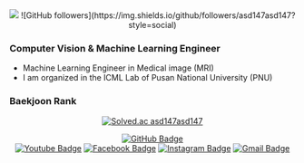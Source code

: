 <div align=center>
<img src="https://hits.seeyoufarm.com/api/count/incr/badge.svg?url=https%3A%2F%2Fgithub.com%2Fasd147asd147&count_bg=%235DCFCB&title_bg=%23606568&icon=tensorflow.svg&icon_color=%2378BFF1&title=Hits&edge_flat=false"/>
![GitHub followers](https://img.shields.io/github/followers/asd147asd147?style=social)
</div>

### Computer Vision & Machine Learning Engineer
- Machine Learning Engineer in Medical image (MRI)
- I am organized in the ICML Lab of Pusan National University (PNU)

### Baekjoon Rank
<div align=center>
  
[![Solved.ac
asd147asd147](http://mazassumnida.wtf/api/v2/generate_badge?boj=asd147asd147)](https://solved.ac/asd147asd147)

</div>
<div align=center>
  
[![GitHub Badge](http://img.shields.io/badge/-GitHub-black?style=flat-square&logo=github&link=https://github.com/asd147asd147/)](https://github.com/asd147asd147)	
[![Youtube Badge](https://img.shields.io/badge/Youtube-ff0000?style=flat-square&logo=youtube&link=https://www.youtube.com/channel/UC6MB_hchKcrtvVu_x_9ZZzg)](https://www.youtube.com/channel/UC6MB_hchKcrtvVu_x_9ZZzg)
[![Facebook Badge](https://img.shields.io/badge/facebook-1877f2?style=flat-square&logo=facebook&logoColor=white&link=https://www.facebook.com/profile.php?id=100006911264617)](https://www.facebook.com/profile.php?id=100006911264617)
[![Instagram Badge](https://img.shields.io/badge/-Instagram-dd2a7b?style=flat-square&logo=instagram&logoColor=white&link=https://www.instagram.com/choi1jun/)](https://www.instagram.com/choi1jun/) 
[![Gmail Badge](https://img.shields.io/badge/Gmail-d14836?style=flat-square&logo=Gmail&logoColor=white&link=mailto:ds5vfr@gmail.com)](mailto:ds5vfr@gmail.com)

</div>

<!--
**asd147asd147/asd147asd147** is a ✨ _special_ ✨ repository because its `README.md` (this file) appears on your GitHub profile.

Here are some ideas to get you started:

- 🔭 I’m currently working on ...
- 🌱 I’m currently learning ...
- 👯 I’m looking to collaborate on ...
- 🤔 I’m looking for help with ...
- 💬 Ask me about ...
- 📫 How to reach me: ...
- 😄 Pronouns: ...
- ⚡ Fun fact: ...
-->
